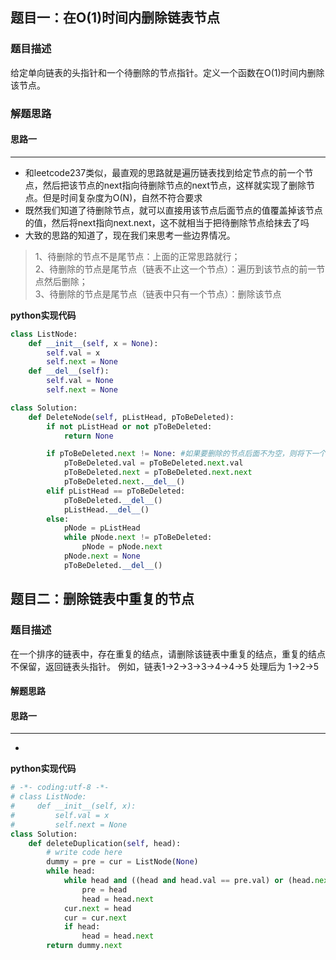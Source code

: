## 题目一：在O(1)时间内删除链表节点
### 题目描述
给定单向链表的头指针和一个待删除的节点指针。定义一个函数在O(1)时间内删除该节点。
### 解题思路
#### 思路一
****
- 和leetcode237类似，最直观的思路就是遍历链表找到给定节点的前一个节点，然后把该节点的next指向待删除节点的next节点，这样就实现了删除节点。但是时间复杂度为O(N)，自然不符合要求
- 既然我们知道了待删除节点，就可以直接用该节点后面节点的值覆盖掉该节点的值，然后将next指向next.next，这不就相当于把待删除节点给抹去了吗
- 大致的思路的知道了，现在我们来思考一些边界情况。
> 1、待删除的节点不是尾节点：上面的正常思路就行；  
2、待删除的节点是尾节点（链表不止这一个节点）：遍历到该节点的前一节点然后删除；  
3、待删除的节点是尾节点（链表中只有一个节点）：删除该节点

**python实现代码**
```python
class ListNode:
    def __init__(self, x = None):
        self.val = x
        self.next = None
    def __del__(self):
        self.val = None
        self.next = None

class Solution:
    def DeleteNode(self, pListHead, pToBeDeleted):
        if not pListHead or not pToBeDeleted:
            return None

        if pToBeDeleted.next != None: #如果要删除的节点后面不为空，则将下一个节点复制
            pToBeDeleted.val = pToBeDeleted.next.val
            pToBeDeleted.next = pToBeDeleted.next.next
            pToBeDeleted.next.__del__()
        elif pListHead == pToBeDeleted:
            pToBeDeleted.__del__()
            pListHead.__del__()
        else:
            pNode = pListHead
            while pNode.next != pToBeDeleted:
                pNode = pNode.next
            pNode.next = None
            pToBeDeleted.__del__()

```

## 题目二：删除链表中重复的节点
### 题目描述
在一个排序的链表中，存在重复的结点，请删除该链表中重复的结点，重复的结点不保留，返回链表头指针。 例如，链表1->2->3->3->4->4->5 处理后为 1->2->5
#### 解题思路
#### 思路一
****
- 

**python实现代码**
```python
# -*- coding:utf-8 -*-
# class ListNode:
#     def __init__(self, x):
#         self.val = x
#         self.next = None
class Solution:
    def deleteDuplication(self, head):
        # write code here
        dummy = pre = cur = ListNode(None)
        while head:
            while head and ((head and head.val == pre.val) or (head.next and head.val == head.next.val)):
                pre = head
                head = head.next
            cur.next = head
            cur = cur.next
            if head:
                head = head.next
        return dummy.next
```
